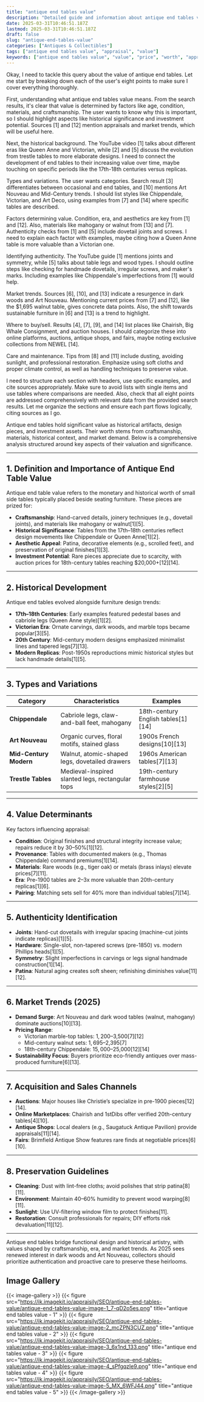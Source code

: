 ```yaml
---
title: "antique end tables value"
description: "Detailed guide and information about antique end tables value"
date: 2025-03-31T10:46:51.187Z
lastmod: 2025-03-31T10:46:51.187Z
draft: false
slug: "antique-end-tables-value"
categories: ["Antiques & Collectibles"]
tags: ["antique end tables value", "appraisal", "value"]
keywords: ["antique end tables value", "value", "price", "worth", "appraisal"]
---
```


<think>
Okay, I need to tackle this query about the value of antique end tables. Let me start by breaking down each of the user's eight points to make sure I cover everything thoroughly. 

First, understanding what antique end tables value means. From the search results, it's clear that value is determined by factors like age, condition, materials, and craftsmanship. The user wants to know why this is important, so I should highlight aspects like historical significance and investment potential. Sources [1] and [12] mention appraisals and market trends, which will be useful here.

Next, the historical background. The YouTube video [1] talks about different eras like Queen Anne and Victorian, while [2] and [5] discuss the evolution from trestle tables to more elaborate designs. I need to connect the development of end tables to their increasing value over time, maybe touching on specific periods like the 17th-18th centuries versus replicas.

Types and variations. The user wants categories. Search result [3] differentiates between occasional and end tables, and [10] mentions Art Nouveau and Mid-Century trends. I should list styles like Chippendale, Victorian, and Art Deco, using examples from [7] and [14] where specific tables are described.

Factors determining value. Condition, era, and aesthetics are key from [1] and [12]. Also, materials like mahogany or walnut from [13] and [7]. Authenticity checks from [1] and [5] include dovetail joints and screws. I need to explain each factor with examples, maybe citing how a Queen Anne table is more valuable than a Victorian one.

Identifying authenticity. The YouTube guide [1] mentions joints and symmetry, while [5] talks about table legs and wood types. I should outline steps like checking for handmade dovetails, irregular screws, and maker's marks. Including examples like Chippendale's imperfections from [1] would help.

Market trends. Sources [6], [10], and [13] indicate a resurgence in dark woods and Art Nouveau. Mentioning current prices from [7] and [12], like the $1,695 walnut table, gives concrete data points. Also, the shift towards sustainable furniture in [6] and [13] is a trend to highlight.

Where to buy/sell. Results [4], [7], [9], and [14] list places like Chairish, Big Whale Consignment, and auction houses. I should categorize these into online platforms, auctions, antique shops, and fairs, maybe noting exclusive collections from NEWEL [14].

Care and maintenance. Tips from [8] and [11] include dusting, avoiding sunlight, and professional restoration. Emphasize using soft cloths and proper climate control, as well as handling techniques to preserve value.

I need to structure each section with headers, use specific examples, and cite sources appropriately. Make sure to avoid lists with single items and use tables where comparisons are needed. Also, check that all eight points are addressed comprehensively with relevant data from the provided search results. Let me organize the sections and ensure each part flows logically, citing sources as I go.
</think>

Antique end tables hold significant value as historical artifacts, design pieces, and investment assets. Their worth stems from craftsmanship, materials, historical context, and market demand. Below is a comprehensive analysis structured around key aspects of their valuation and significance.

---

## 1. Definition and Importance of Antique End Table Value  
Antique end table value refers to the monetary and historical worth of small side tables typically placed beside seating furniture. These pieces are prized for:  
- **Craftsmanship**: Hand-carved details, joinery techniques (e.g., dovetail joints), and materials like mahogany or walnut[1][5].  
- **Historical Significance**: Tables from the 17th–18th centuries reflect design movements like Chippendale or Queen Anne[1][2].  
- **Aesthetic Appeal**: Patina, decorative elements (e.g., scrolled feet), and preservation of original finishes[1][3].  
- **Investment Potential**: Rare pieces appreciate due to scarcity, with auction prices for 18th-century tables reaching $20,000+[12][14].  

---

## 2. Historical Development  
Antique end tables evolved alongside furniture design trends:  
- **17th–18th Centuries**: Early examples featured pedestal bases and cabriole legs (Queen Anne style)[1][2].  
- **Victorian Era**: Ornate carvings, dark woods, and marble tops became popular[3][5].  
- **20th Century**: Mid-century modern designs emphasized minimalist lines and tapered legs[7][13].  
- **Modern Replicas**: Post-1950s reproductions mimic historical styles but lack handmade details[1][5].  

---

## 3. Types and Variations  
| **Category**         | **Characteristics**                                  | **Examples**                          |  
|-----------------------|------------------------------------------------------|----------------------------------------|  
| **Chippendale**       | Cabriole legs, claw-and-ball feet, mahogany          | 18th-century English tables[1][14]    |  
| **Art Nouveau**       | Organic curves, floral motifs, stained glass         | 1900s French designs[10][13]          |  
| **Mid-Century Modern**| Walnut, atomic-shaped legs, dovetailed drawers        | 1960s American tables[7][13]          |  
| **Trestle Tables**    | Medieval-inspired slanted legs, rectangular tops     | 19th-century farmhouse styles[2][5]   |  

---

## 4. Value Determinants  
Key factors influencing appraisal:  
- **Condition**: Original finishes and structural integrity increase value; repairs reduce it by 30–50%[1][12].  
- **Provenance**: Tables with documented makers (e.g., Thomas Chippendale) command premiums[1][14].  
- **Materials**: Rare woods (e.g., tiger oak) or metals (brass inlays) elevate prices[7][11].  
- **Era**: Pre-1900 tables are 2–3x more valuable than 20th-century replicas[1][6].  
- **Pairing**: Matching sets sell for 40% more than individual tables[7][14].  

---

## 5. Authenticity Identification  
- **Joints**: Hand-cut dovetails with irregular spacing (machine-cut joints indicate replicas)[1][5].  
- **Hardware**: Single-slot, non-tapered screws (pre-1850) vs. modern Phillips heads[1][5].  
- **Symmetry**: Slight imperfections in carvings or legs signal handmade construction[1][14].  
- **Patina**: Natural aging creates soft sheen; refinishing diminishes value[11][12].  

---

## 6. Market Trends (2025)  
- **Demand Surge**: Art Nouveau and dark wood tables (walnut, mahogany) dominate auctions[10][13].  
- **Pricing Range**:  
  - Victorian marble-top tables: $1,200–$3,500[7][12]  
  - Mid-century walnut sets: $1,695–$2,395[7]  
  - 18th-century Chippendale: $15,000–$25,000[12][14]  
- **Sustainability Focus**: Buyers prioritize eco-friendly antiques over mass-produced furniture[6][13].  

---

## 7. Acquisition and Sales Channels  
- **Auctions**: Major houses like Christie’s specialize in pre-1900 pieces[12][14].  
- **Online Marketplaces**: Chairish and 1stDibs offer verified 20th-century tables[4][10].  
- **Antique Shops**: Local dealers (e.g., Saugatuck Antique Pavilion) provide appraisals[11][14].  
- **Fairs**: Brimfield Antique Show features rare finds at negotiable prices[6][10].  

---

## 8. Preservation Guidelines  
- **Cleaning**: Dust with lint-free cloths; avoid polishes that strip patina[8][11].  
- **Environment**: Maintain 40–60% humidity to prevent wood warping[8][11].  
- **Sunlight**: Use UV-filtering window film to protect finishes[11].  
- **Restoration**: Consult professionals for repairs; DIY efforts risk devaluation[11][12].  

---

Antique end tables bridge functional design and historical artistry, with values shaped by craftsmanship, era, and market trends. As 2025 sees renewed interest in dark woods and Art Nouveau, collectors should prioritize authentication and proactive care to preserve these heirlooms.


## Image Gallery

{{< image-gallery >}}
  {{< figure src="https://ik.imagekit.io/appraisily/SEO/antique-end-tables-value/antique-end-tables-value-image-1_7-qD2o5es.png" title="antique end tables value - 1" >}}
  {{< figure src="https://ik.imagekit.io/appraisily/SEO/antique-end-tables-value/antique-end-tables-value-image-2_mcZPN3CUZ.png" title="antique end tables value - 2" >}}
  {{< figure src="https://ik.imagekit.io/appraisily/SEO/antique-end-tables-value/antique-end-tables-value-image-3_6x1nd_133.png" title="antique end tables value - 3" >}}
  {{< figure src="https://ik.imagekit.io/appraisily/SEO/antique-end-tables-value/antique-end-tables-value-image-4_sPfgqzle9.png" title="antique end tables value - 4" >}}
  {{< figure src="https://ik.imagekit.io/appraisily/SEO/antique-end-tables-value/antique-end-tables-value-image-5_MX_6WFJ44.png" title="antique end tables value - 5" >}}
{{< /image-gallery >}}

